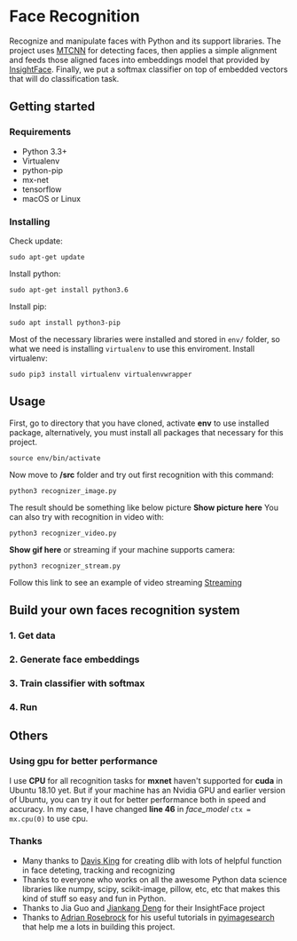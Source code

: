 # Face Recognition
Recognize and manipulate faces with Python and its support libraries.
The project uses [MTCNN](https://github.com/ipazc/mtcnn) for detecting faces, then applies a simple alignment and feeds those aligned faces into embeddings model that provided by [InsightFace](https://github.com/deepinsight/insightface). Finally, we put a softmax classifier on top of embedded vectors that will do classification task.

## Getting started
### Requirements
- Python 3.3+
- Virtualenv
- python-pip
- mx-net
- tensorflow
- macOS or Linux
### Installing 
Check update:
```
sudo apt-get update
```
Install python:
```
sudo apt-get install python3.6
```
Install pip:
```
sudo apt install python3-pip
```
Most of the necessary libraries were installed and stored in `env/` folder, so what we need is installing `virtualenv` to use this enviroment.
Install virtualenv:
```
sudo pip3 install virtualenv virtualenvwrapper
```
## Usage
First, go to directory that you have cloned, activate __env__ to use installed package, alternatively, you must install all packages that necessary for this project.
```
source env/bin/activate
```
Now move to __/src__ folder and try out first recognition with this command:
```
python3 recognizer_image.py 
```
The result should be something like below picture
__Show picture here__
You can also try with recognition in video with:
```
python3 recognizer_video.py
```
__Show gif here__
or streaming if your machine supports camera:
```
python3 recognizer_stream.py
```
Follow this link to see an example of video streaming [Streaming](#linkhere)
## Build your own faces recognition system
### 1. Get data
### 2. Generate face embeddings
### 3. Train classifier with softmax
### 4. Run

## Others
### Using gpu for better performance
I use __CPU__ for all recognition tasks for __mxnet__ haven't supported for __cuda__ in Ubuntu 18.10 yet. But if your machine has an Nvidia GPU and earlier version of Ubuntu, you can try it out for better performance both in speed and accuracy.
In my case, I have changed __line 46__ in _face_model_ `ctx = mx.cpu(0)` to use cpu. 
### Thanks
- Many thanks to [Davis King](https://github.com/davisking) for creating dlib with lots of helpful function in face deteting, tracking and recognizing
- Thanks to everyone who works on all the awesome Python data science libraries like numpy, scipy, scikit-image, pillow, etc, etc that makes this kind of stuff so easy and fun in Python.
- Thanks to Jia Guo and [Jiankang Deng](https://jiankangdeng.github.io/) for their InsightFace project
- Thanks to [Adrian Rosebrock](https://www.pyimagesearch.com/author/adrian/) for his useful tutorials in [pyimagesearch](https://www.pyimagesearch.com/) that help me a lots in building this project.
